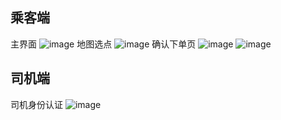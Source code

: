 ## 乘客端
主界面
![image](https://github.com/user-attachments/assets/204bf628-025f-494e-af02-754d6fca0ca6)
地图选点
![image](https://github.com/user-attachments/assets/a5231d8c-19b4-4db0-af35-342f653827ae)
确认下单页
![image](https://github.com/user-attachments/assets/41314dd0-608f-425b-abad-755db13e1dd9)
![image](https://github.com/user-attachments/assets/7c8a4856-3221-46a6-b7e1-3c3c09179182)

## 司机端
司机身份认证
![image](https://github.com/user-attachments/assets/c31323c9-b83f-45de-9462-79ce0ae20425)
